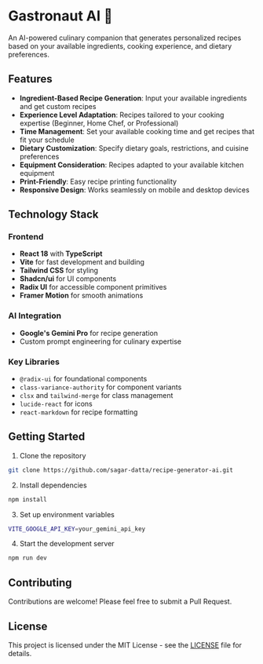 # Gastronaut AI 🍳

An AI-powered culinary companion that generates personalized recipes based on your available ingredients, cooking experience, and dietary preferences.

## Features

- **Ingredient-Based Recipe Generation**: Input your available ingredients and get custom recipes
- **Experience Level Adaptation**: Recipes tailored to your cooking expertise (Beginner, Home Chef, or Professional)
- **Time Management**: Set your available cooking time and get recipes that fit your schedule
- **Dietary Customization**: Specify dietary goals, restrictions, and cuisine preferences
- **Equipment Consideration**: Recipes adapted to your available kitchen equipment
- **Print-Friendly**: Easy recipe printing functionality
- **Responsive Design**: Works seamlessly on mobile and desktop devices

## Technology Stack

### Frontend

- **React 18** with **TypeScript**
- **Vite** for fast development and building
- **Tailwind CSS** for styling
- **Shadcn/ui** for UI components
- **Radix UI** for accessible component primitives
- **Framer Motion** for smooth animations

### AI Integration

- **Google's Gemini Pro** for recipe generation
- Custom prompt engineering for culinary expertise

### Key Libraries

- `@radix-ui` for foundational components
- `class-variance-authority` for component variants
- `clsx` and `tailwind-merge` for class management
- `lucide-react` for icons
- `react-markdown` for recipe formatting

## Getting Started

1. Clone the repository

```bash
git clone https://github.com/sagar-datta/recipe-generator-ai.git
```

2. Install dependencies

```bash
npm install
```

3. Set up environment variables

```bash
VITE_GOOGLE_API_KEY=your_gemini_api_key
```

4. Start the development server

```bash
npm run dev
```

## Contributing

Contributions are welcome! Please feel free to submit a Pull Request.

## License

This project is licensed under the MIT License - see the [LICENSE](LICENSE) file for details.
